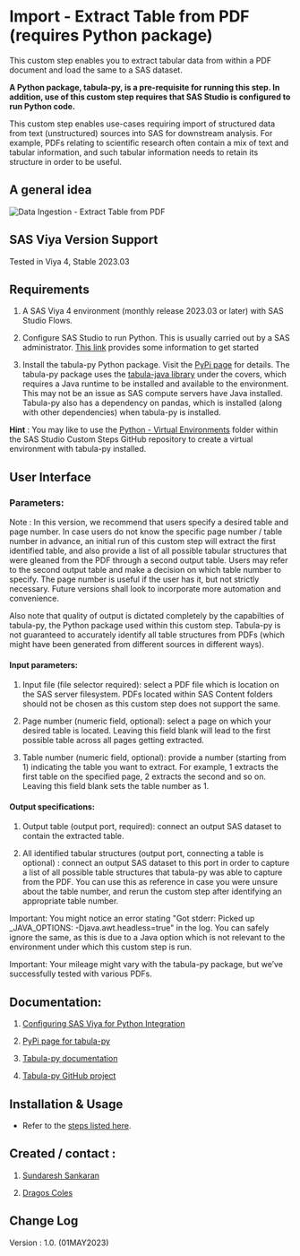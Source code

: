 # Import - Extract Table from PDF (requires Python package)

This custom step enables you to extract tabular data from within a PDF document and load the same to a SAS dataset.

**A Python package, tabula-py, is a pre-requisite for running this step. In addition, use of this custom step requires that SAS Studio is configured to run Python code.**

This custom step enables use-cases requiring import of structured data from text (unstructured) sources into SAS for downstream analysis. For example, PDFs relating to scientific research often contain a mix of text and tabular information, and such tabular information needs to retain its structure in order to be useful.


## A general idea

![Data Ingestion - Extract Table from PDF](./img/extract_table_general_idea.gif)


## SAS Viya Version Support
Tested in Viya 4, Stable 2023.03


## Requirements

1. A SAS Viya 4 environment (monthly release 2023.03 or later) with SAS Studio Flows.

2. Configure SAS Studio to run Python. This is usually carried out by a SAS administrator.  [This link](https://communities.sas.com/t5/SAS-Communities-Library/Configuring-SAS-Viya-for-Python-Integration/ta-p/847459)  provides some information to get started

3. Install the tabula-py Python package.  Visit the [PyPi page](https://pypi.org/project/tabula-py/) for details.  The tabula-py package uses the [tabula-java library](https://github.com/tabulapdf/tabula-java) under the covers, which requires a Java runtime to be installed and available to the environment.  This may not be an issue as SAS compute servers have Java installed.  Tabula-py also has a dependency on pandas, which is installed (along with other dependencies) when tabula-py is installed.


**Hint** : You may like to use the [Python -  Virtual Environments](https://github.com/sassoftware/sas-studio-custom-steps/blob/main/Python%20Virtual%20environments/README.md) folder within the SAS Studio Custom Steps GitHub repository to create a virtual environment with tabula-py installed.


## User Interface

### Parameters:

Note : In this version, we recommend that users specify a desired table and page number.  In case users do not know the specific page number / table number in advance, an initial run of this custom step will extract the first identified table, and also provide a list of all possible tabular structures that were gleaned from the PDF through a second output table.  Users may refer to the second output table and make a decision on which table number to specify.  The page number is useful if the user has it, but not strictly necessary.  Future versions shall look to incorporate more automation and convenience.  

Also note that quality of output is dictated completely by the capabilties of tabula-py, the Python package used within this custom step.  Tabula-py is not guaranteed to accurately identify all table structures from PDFs (which might have been generated from different sources in different ways).

#### Input parameters:

1. Input file (file selector required): select a PDF file which is location on the SAS server filesystem. PDFs located within SAS Content folders should not be chosen as this custom step does not support the same.

2. Page number (numeric field, optional): select a page on which your desired table is located. Leaving this field blank will lead to the first possible table across all pages getting extracted.

3. Table number (numeric field, optional): provide a number (starting from 1) indicating the table you want to extract.  For example, 1 extracts the first table on the specified page, 2 extracts the second and so on. Leaving this field blank sets the table number as 1.

#### Output specifications:

1. Output table (output port, required): connect an output SAS dataset  to contain the extracted table. 

2. All identified tabular structures (output port, connecting a table is optional) : connect an output SAS dataset to this port in order to capture a list of all possible table structures that tabula-py was able to capture from the PDF.  You can use this as reference in case you were unsure about the table number, and rerun the custom step after identifying an appropriate table number.

Important:  You might notice an error stating "Got stderr: Picked up _JAVA_OPTIONS: -Djava.awt.headless=true" in the log.  You can safely ignore the same, as this is due to a Java option which is not relevant to the environment under which this custom step is run.

Important: Your mileage might vary with the tabula-py package, but we’ve successfully tested with various PDFs.


## Documentation:

1. [Configuring SAS Viya for Python Integration](https://communities.sas.com/t5/SAS-Communities-Library/Configuring-SAS-Viya-for-Python-Integration/ta-p/847459)

2. [PyPi page for tabula-py](https://pypi.org/project/tabula-py/)

3. [Tabula-py documentation](https://tabula-py.readthedocs.io/en/latest/)

4. [Tabula-py GitHub project](https://github.com/chezou/tabula-py)


## Installation & Usage
- Refer to the [steps listed here](https://github.com/sassoftware/sas-studio-custom-steps#getting-started---making-a-custom-step-from-this-repository-available-in-sas-studio).


## Created / contact : 

1. [Sundaresh Sankaran](mailto:sundaresh.sankaran@sas.com)

2. [Dragos Coles](mailto:dragos.coles@sas.com)


## Change Log

Version : 1.0.   (01MAY2023)